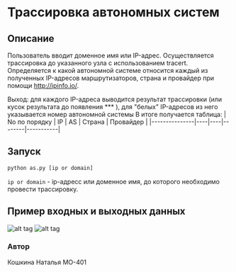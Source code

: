 # Трассировка автономных систем
## Описание
Пользователь вводит доменное имя или IP-адрес. Осуществляется трассировка до указанного узла с использованием tracert. Определяется к какой автономной системе относится каждый из полученных IP-адресов маршрутизаторов, страна и провайдер при помощи http://ipinfo.io/.

Выход: для каждого IP-адреса выводится результат трассировки (или кусок результата до появления *** ), для "белых" IP-адресов из него указывается номер автономной системы
В итоге  получается таблица:
| No по порядку | IP | AS | Cтрана | Провайдер |
|---------------|----|----|--------|-----------|

## Запуск

```sh
python as.py [ip or domain]
```

`ip or domain` -  ip-адресс или доменное имя, до которого необходимо провести трассировку.

## Пример входных и выходных данных
![alt tag](https://sun9-4.userapi.com/impg/xE7AH1PDaTQnxVsrg2WyjpzwTn4HPhB4f-70zA/y1GH7hhGwsk.jpg?size=647x145&quality=96&sign=0176499abffb111c388b3540fda621cb&type=album)
![alt tag](https://sun9-37.userapi.com/impg/88kk-N4kTsh203CZeb6JJaDZnh5gtXkGmkYInw/fCbzPZUZB-w.jpg?size=620x193&quality=96&sign=400e1bce550e0f3fc9e225c0a297245c&type=album)

### Автор
Кошкина Наталья
МО-401
